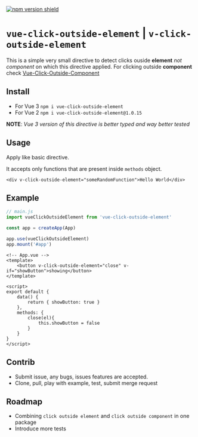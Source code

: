 [![npm version shield](https://img.shields.io/npm/v/vue-click-outside-element)](https://www.npmjs.com/package/vue-click-outside-element)

# `vue-click-outside-element` | `v-click-outside-element`
This is a simple very small directive to detect clicks ouside **element** _not component_ on which this directive applied. For clicking outside **component** check [Vue-Click-Outside-Component](https://github.com/ColdHandz/Vue-Click-Outside-Component)

## Install
* For Vue 3 `npm i vue-click-outside-element`
* For Vue 2 `npm i vue-click-outside-element@1.0.15`

**NOTE**: _Vue 3 version of this directive is better typed and way better tested_

## Usage

Apply like basic directive.

It accepts only functions that are present inside `methods` object.

`<div v-click-outside-element="someRandomFunction">Hello World</div>`

## Example

```js
// main.js
import vueClickOutsideElement from 'vue-click-outside-element'

const app = createApp(App)

app.use(vueClickOutsideElement)
app.mount('#app')
```

```vue
<!-- App.vue -->
<template>
    <button v-click-outside-element="close" v-if="showButton">showing</button>
</template>

<script>
export default {
    data() {
        return { showButton: true }
    },
    methods: {
        close(el){
            this.showButton = false
        }
    }
}
</script>
```

## Contrib

* Submit issue, any bugs, issues features are accepted.
* Clone, pull, play with example, test, submit merge request

## Roadmap

* Combining `click outside element` and `click outside component` in one package
* Introduce more tests
